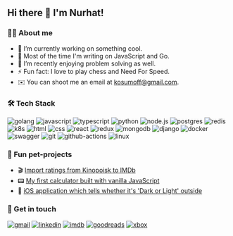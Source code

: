 ## Hi there 👋 I'm Nurhat!

### 👨‍💻 About me
- 🔭 I’m currently working on something cool.
- 🤖 Most of the time I'm writing on JavaScript and Go.
- 🌱 I’m recently enjoying problem solving as well.
- ⚡ Fun fact: I love to play chess and Need For Speed.
- ✉️ You can shoot me an email at kosumoff@gmail.com.

### 🛠 Tech Stack
![golang](https://img.shields.io/badge/go-%2300ADD8.svg?&style=for-the-badge&logo=go&logoColor=white) ![javascript](https://img.shields.io/badge/javascript%20-%23323330.svg?&style=for-the-badge&logo=javascript&logoColor=%23F7DF1E) ![typescript](https://img.shields.io/badge/typescript-007acc.svg?&style=for-the-badge&logo=typescript&logoColor=white) ![python](https://img.shields.io/badge/python%20-%2314354C.svg?&style=for-the-badge&logo=python&logoColor=white) ![node.js](https://img.shields.io/badge/node.js-3c873a.svg?&style=for-the-badge&logo=node.js&logoColor=white) ![postgres](https://img.shields.io/badge/postgres-%23316192.svg?&style=for-the-badge&logo=postgresql&logoColor=white) ![redis](https://img.shields.io/badge/redis%20-%23CC0000.svg?&style=for-the-badge&logo=redis&logoColor=white) ![k8s](https://img.shields.io/badge/kubernetes%20-%23326ce5.svg?&style=for-the-badge&logo=kubernetes&logoColor=white) ![html](https://img.shields.io/badge/html%20-%23E34F26.svg?&style=for-the-badge&logo=html5&logoColor=white) ![css](https://img.shields.io/badge/css%20-%231572B6.svg?&style=for-the-badge&logo=css3&logoColor=white) ![react](https://img.shields.io/badge/react-%2320232a.svg?style=for-the-badge&logo=react&logoColor=%2361DAFB) ![redux](https://img.shields.io/badge/redux-764abc.svg?&style=for-the-badge&logo=redux&logoColor=white) ![mongodb](https://img.shields.io/badge/mongodb-3FA037.svg?style=for-the-badge&logo=mongodb&logoColor=white) ![django](https://img.shields.io/badge/django%20-%23092E20.svg?&style=for-the-badge&logo=django&logoColor=white) ![docker](https://img.shields.io/badge/docker-%232496ED.svg?&style=for-the-badge&logo=docker&logoColor=white) ![swagger](https://img.shields.io/badge/swagger-%2385EA2D.svg?&style=for-the-badge&logo=swagger&logoColor=black) ![git](https://img.shields.io/badge/git%20-%23F05033.svg?&style=for-the-badge&logo=git&logoColor=white) ![github-actions](https://img.shields.io/badge/github%20actions%20-%232671E5.svg?&style=for-the-badge&logo=github%20actions&logoColor=white) ![linux](https://img.shields.io/badge/linux-000000.svg?&style=for-the-badge&logo=linux&logoColor=white)


### 🐶 Fun pet-projects
- 🎬 [Import ratings from Kinopoisk to IMDb](https://github.com/kosumoff/kinopoisk-to-imdb)
- 📟 [My first calculator built with vanilla JavaScript](https://github.com/kosumoff/my-first-calculator)
- 🌅 [iOS application which tells whether it's 'Dark or Light' outside](https://github.com/kosumoff/dark-or-light)

### 💬 Get in touch
[![gmail](https://img.shields.io/badge/gmail-DB4437.svg?&style=for-the-badge&logo=gmail&logoColor=white)](mailto:kosumoff@gmail.com)
[![linkedin](https://img.shields.io/badge/linkedin-0A66C2.svg?&style=for-the-badge&logo=linkedin&logoColor=white)](https://www.linkedin.com/in/nurhat-kosumov-0a6830162/)
[![imdb](https://img.shields.io/badge/imdb-f3ce13.svg?&style=for-the-badge&logo=imdb&logoColor=black)](https://www.imdb.com/user/ur102107826/ratings)
[![goodreads](https://img.shields.io/badge/goodreads-e9e5cd.svg?&style=for-the-badge&logo=goodreads&logoColor=382110)](https://www.goodreads.com/user/show/96673413-nurhat-kosumov)
[![xbox](https://img.shields.io/badge/xbox-107C10.svg?&style=for-the-badge&logo=xbox&logoColor=white)](https://account.xbox.com/Profile?xr=mebarnav)
